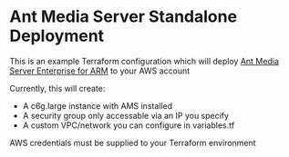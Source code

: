 # Ant Media Server Standalone Deployment

This is an example Terraform configuration which will deploy [Ant Media Server Enterprise for ARM](https://aws.amazon.com/marketplace/pp/prodview-s72grshttriy4) to your AWS account

Currently, this will create:
- A c6g.large instance with AMS installed
- A security group only accessable via an IP you specify
- A custom VPC/network you can configure in variables.tf

AWS credentials must be supplied to your Terraform environment